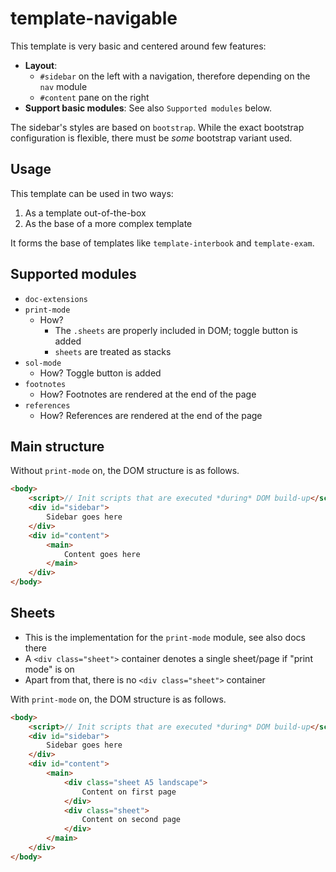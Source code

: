 # template-navigable

This template is very basic and centered around few features:
- **Layout**:
    - `#sidebar` on the left with a navigation, therefore depending on the `nav` module
    - `#content` pane on the right
- **Support basic modules**: See also `Supported modules` below.

The sidebar's styles are based on `bootstrap`. While the exact bootstrap configuration is flexible, there must be *some* bootstrap variant used.


## Usage
This template can be used in two ways:
1. As a template out-of-the-box
2. As the base of a more complex template

It forms the base of templates like `template-interbook` and `template-exam`.


## Supported modules
- `doc-extensions`
- `print-mode`
    - How?
        - The `.sheets` are properly included in DOM; toggle button is added
        - `sheets` are treated as stacks
- `sol-mode`
    - How? Toggle button is added
- `footnotes`
    - How? Footnotes are rendered at the end of the page
- `references`
    - How? References are rendered at the end of the page
    

## Main structure
Without `print-mode` on, the DOM structure is as follows.

```html
<body>
    <script>// Init scripts that are executed *during* DOM build-up</script>
    <div id="sidebar">
        Sidebar goes here
    </div>
    <div id="content">
        <main>
            Content goes here
        </main>
    </div>
</body>
```


## Sheets
- This is the implementation for the `print-mode` module, see also docs there 
- A `<div class="sheet">` container denotes a single sheet/page if "print mode" is on 
- Apart from that, there is no `<div class="sheet">` container

With `print-mode` on, the DOM structure is as follows.

```html
<body>
    <script>// Init scripts that are executed *during* DOM build-up</script>
    <div id="sidebar">
        Sidebar goes here
    </div>
    <div id="content">
        <main>
            <div class="sheet A5 landscape">
                Content on first page
            </div>
            <div class="sheet">
                Content on second page
            </div>
        </main>
    </div>
</body>
```
